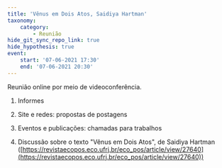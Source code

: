 ```yaml
---
title: 'Vênus em Dois Atos, Saidiya Hartman'
taxonomy:
    category:
        - Reunião
hide_git_sync_repo_link: true
hide_hypothesis: true
event:
    start: '07-06-2021 17:30'
    end: '07-06-2021 20:30'
---
```


Reunião online por meio de videoconferência.

1. Informes

2. Site e redes: propostas de postagens

3. Eventos e publicações: chamadas para trabalhos

4. Discussão sobre o texto "Vênus em Dois Atos", de Saidiya Hartman ([https://revistaecopos.eco.ufrj.br/eco_pos/article/view/27640](https://revistaecopos.eco.ufrj.br/eco_pos/article/view/27640))